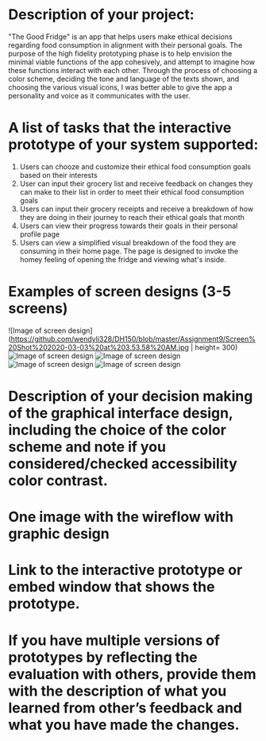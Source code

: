 # Description of your project:
"The Good Fridge" is an app that helps users make ethical decisions regarding food consumption in alignment with their personal goals. The purpose of the high fidelity prototyping phase is to help envision the minimal viable functions of the app cohesively, and attempt to imagine how these functions interact with each other. Through the process of choosing a color scheme, deciding the tone and language of the texts shown, and choosing the various visual icons, I was better able to give the app a personality and voice as it communicates with the user. 

# A list of tasks that the interactive prototype of your system supported:
1. Users can chooze and customize their ethical food consumption goals based on their interests
2. User can input their grocery list and receive feedback on changes they can make to their list in order to meet their ethical food consumption goals
3. Users can input their grocery receipts and receive a breakdown of how they are doing in their journey to reach their ethical goals that month
4. Users can view their progress towards their goals in their personal profile page
5. Users can view a simplified visual breakdown of the food they are consuming in their home page. The page is designed to invoke the homey feeling of opening the fridge and viewing what's inside. 

# Examples of screen designs (3-5 screens) 
![Image of screen design](https://github.com/wendyli328/DH150/blob/master/Assignment9/Screen%20Shot%202020-03-03%20at%203.53.58%20AM.jpg | height= 300)
![Image of screen design](https://github.com/wendyli328/DH150/blob/master/Assignment9/Screen%20Shot%202020-03-03%20at%203.54.20%20AM.jpg)
![Image of screen design](https://github.com/wendyli328/DH150/blob/master/Assignment9/Screen%20Shot%202020-03-03%20at%203.54.42%20AM.jpg)
![Image of screen design](https://github.com/wendyli328/DH150/blob/master/Assignment9/Screen%20Shot%202020-03-03%20at%203.54.57%20AM.jpg)
![Image of screen design](https://github.com/wendyli328/DH150/blob/master/Assignment9/Screen%20Shot%202020-03-03%20at%203.55.22%20AM.jpg)

# Description of your decision making of the graphical interface design, including the choice of the color scheme and note if you considered/checked accessibility color contrast.

# One image with the wireflow with graphic design

# Link to the interactive prototype or embed window that shows the prototype.

# If you have multiple versions of prototypes by reflecting the evaluation with others, provide them with the description of what you learned from other’s feedback and what you have made the changes. 


